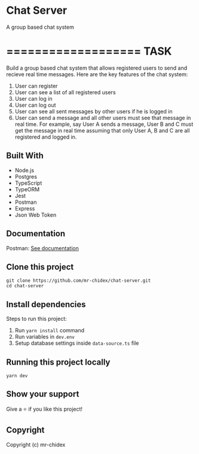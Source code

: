 # Chat Server

A group based chat system

===================
TASK
=================
Build a group based chat system that allows registered users to send and recieve real time messages. Here are the key features of the chat system:

1. User can register
2. User can see a list of all registered users
3. User can log in
4. User can log out
5. User can see all sent messages by other users if he is logged in
6. User can send a message and all other users must see that message in real time. For example, say User A sends a message, User B and C must get the message in real time assuming that only User A, B and C are all registered and logged in.

## Built With

- Node.js
- Postgres
- TypeScript
- TypeORM
- Jest
- Postman
- Express
- Json Web Token

## Documentation

Postman: [See documentation]()

## Clone this project

```
git clone https://github.com/mr-chidex/chat-server.git
cd chat-server
```

## Install dependencies

Steps to run this project:

1. Run `yarn install` command
2. Run variables in `dev.env`
3. Setup database settings inside `data-source.ts` file

## Running this project locally

```
yarn dev
```

## Show your support

Give a ⭐️ if you like this project!

## Copyright

Copyright (c) mr-chidex
